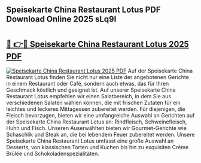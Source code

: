 ## Speisekarte China Restaurant Lotus PDF Download Online 2025 sLq9l

# <h2><a href="http://gce7jx.nevu.top/?p=Speisekarte+China+Restaurant+Lotus">🔗 👉🔴 Speisekarte China Restaurant Lotus 2025 PDF</a></h2>

[![Speisekarte China Restaurant Lotus 2025 PDF](https://i.imgur.com/dBaPXMq.png)](http://gce7jx.nevu.top/?p=Speisekarte+China+Restaurant+Lotus)
Auf der Speisekarte China Restaurant Lotus finden Sie nicht nur eine Liste der angebotenen Gerichte in einem Restaurant oder Café, sondern auch etwas, das für Ihren Geschmack köstlich und geeignet ist. Auf unserer Speisekarte China Restaurant Lotus empfehlen wir einen Salatbereich, in dem Sie aus verschiedenen Salaten wählen können, die mit frischen Zutaten für ein leichtes und leckeres Mittagessen zubereitet werden. Für diejenigen, die Fleisch bevorzugen, bieten wir eine umfangreiche Auswahl an Gerichten auf der Speisekarte China Restaurant Lotus an: Rindfleisch, Schweinefleisch, Huhn und Fisch. Unseren Auserwählten bieten wir Gourmet-Gerichte wie Schaschlik und Steak an, die bei lebendem Feuer zubereitet werden. Unsere Speisekarte China Restaurant Lotus umfasst eine große Auswahl an Desserts, von klassischen Torten und Kuchen bis hin zu exquisiten Crème Brûlée und Schokoladenspezialitäten.
